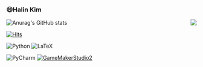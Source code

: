 ### 😄Halin Kim
![Anurag's GitHub stats](https://github-readme-stats.vercel.app/api?username=halinkim&show_icons=true&theme=radical)
<img align='right' src="http://mazassumnida.wtf/api/v2/generate_badge?boj=halin">

[![Hits](https://hits.seeyoufarm.com/api/count/incr/badge.svg?url=https%3A%2F%2Fgithub.com%2Fhalinkim&count_bg=%2379C83D&title_bg=%23555555&icon=&icon_color=%23E7E7E7&title=hits&edge_flat=false)](https://github.com/halinkim)

![Python](https://img.shields.io/badge/Python-3776AB.svg?&style=for-the-badge&logo=Python&logoColor=white)
![LaTeX](https://img.shields.io/badge/LaTeX-008080.svg?&style=for-the-badge&logo=LaTeX&logoColor=white)

![PyCharm](https://img.shields.io/badge/PyCharm-000000.svg?&style=for-the-badge&logo=PyCharm&logoColor=white)
[![GameMakerStudio2](https://img.shields.io/badge/GameMaker%20Studio2-93D343?style=for-the-badge&logoColor=white)](https://haesoo9410.tistory.com/)

<!--
**halinkim/halinkim** is a ✨ _special_ ✨ repository because its `README.md` (this file) appears on your GitHub profile.

Here are some ideas to get you started:

- 🔭 I’m currently working on ...
- 🌱 I’m currently learning ...
- 👯 I’m looking to collaborate on ...
- 🤔 I’m looking for help with ...
- 💬 Ask me about ...
- 📫 How to reach me: ...
- 😄 Pronouns: ...
- ⚡ Fun fact: ...
-->
